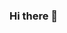 ### Hi there 👋

<!--
Here are some ideas to get you started:

- 🔭 I’m currently working on ... Python
- 🌱 I’m currently learning ... Django
- 👯 I’m looking to collaborate on ... Django 
- 🤔 I’m looking for help with ... Python and Programming
- 💬 Ask me about ... Anything
- 📫 How to reach me: ... [Gmail] (rpkagoswmai@gmail.com)
- ⚡ Fun fact: ... I am more than 1%
-->
